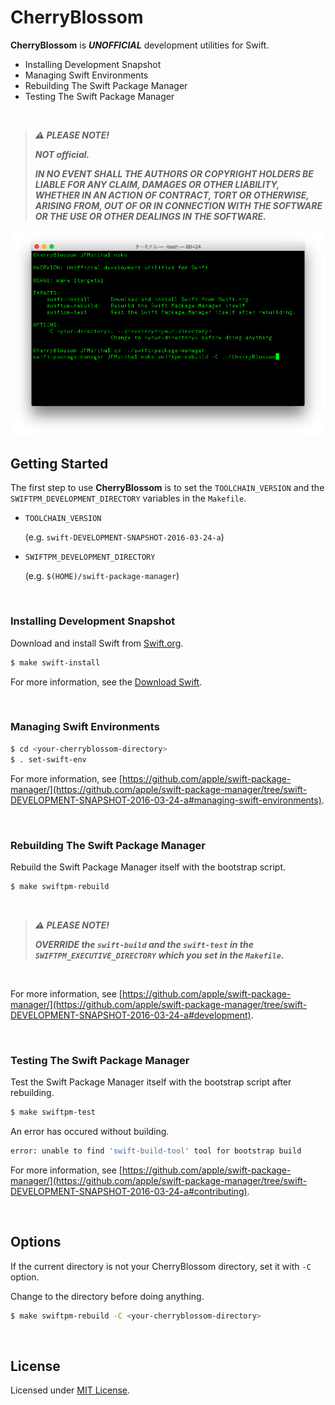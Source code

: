 # CherryBlossom

**CherryBlossom** is _**UNOFFICIAL**_ development utilities for Swift.

- Installing Development Snapshot
- Managing Swift Environments
- Rebuilding The Swift Package Manager
- Testing The Swift Package Manager

<br />

> _**⚠️ PLEASE NOTE!**_
>
> _**NOT official.**_
>
> _**IN NO EVENT SHALL THE AUTHORS OR COPYRIGHT HOLDERS BE LIABLE FOR ANY CLAIM, DAMAGES OR OTHER LIABILITY, WHETHER IN AN ACTION OF CONTRACT, TORT OR OTHERWISE, ARISING FROM, OUT OF OR IN CONNECTION WITH THE SOFTWARE OR THE USE OR OTHER DEALINGS IN THE SOFTWARE.**_

<img src="./Documentation/Images/CherryBlossom.png">

## Getting Started

The first step to use **CherryBlossom** is to set the `TOOLCHAIN_VERSION` and the `SWIFTPM_DEVELOPMENT_DIRECTORY` variables in the `Makefile`.

- `TOOLCHAIN_VERSION`

  (e.g. `swift-DEVELOPMENT-SNAPSHOT-2016-03-24-a`)

- `SWIFTPM_DEVELOPMENT_DIRECTORY`

  (e.g. `$(HOME)/swift-package-manager`)

<br />

### Installing Development Snapshot

Download and install Swift from [Swift.org](https://swift.org).

```bash
$ make swift-install
```

For more information, see the [Download Swift](https://swift.org/download/#snapshots).

<br />

### Managing Swift Environments

```bash
$ cd <your-cherryblossom-directory>
$ . set-swift-env
```

For more information, see [https://github.com/apple/swift-package-manager/](https://github.com/apple/swift-package-manager/tree/swift-DEVELOPMENT-SNAPSHOT-2016-03-24-a#managing-swift-environments).

<br />

### Rebuilding The Swift Package Manager

Rebuild the Swift Package Manager itself with the bootstrap script.

```bash
$ make swiftpm-rebuild
```

<br />

> _**⚠️ PLEASE NOTE!**_
>
> _**OVERRIDE the `swift-build` and the `swift-test` in the `SWIFTPM_EXECUTIVE_DIRECTORY` which you set in the `Makefile`.**_

<br />

For more information, see [https://github.com/apple/swift-package-manager/](https://github.com/apple/swift-package-manager/tree/swift-DEVELOPMENT-SNAPSHOT-2016-03-24-a#development).

<br />

### Testing The Swift Package Manager

Test the Swift Package Manager itself with the bootstrap script after rebuilding.

```bash
$ make swiftpm-test
```

An error has occured without building.

```bash
error: unable to find 'swift-build-tool' tool for bootstrap build
```

For more information, see [https://github.com/apple/swift-package-manager/](https://github.com/apple/swift-package-manager/tree/swift-DEVELOPMENT-SNAPSHOT-2016-03-24-a#contributing).

<br />

## Options

If the current directory is not your CherryBlossom directory, set it with `-C` option.

Change to the directory before doing anything.

```bash
$ make swiftpm-rebuild -C <your-cherryblossom-directory>
```

<br />

## License

Licensed under [MIT License](LICENSE).
